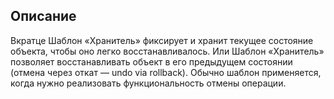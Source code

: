 ## Описание

Вкратце
Шаблон «Хранитель» фиксирует и хранит текущее состояние объекта, чтобы оно легко восстанавливалось.
Или
Шаблон «Хранитель» позволяет восстанавливать объект в его предыдущем состоянии (отмена через откат — undo via rollback).
Обычно шаблон применяется, когда нужно реализовать функциональность отмены операции.

